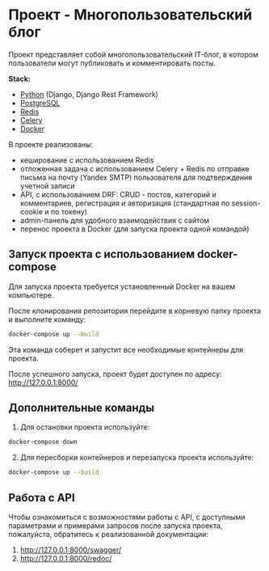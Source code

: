 # Проект - Многопользовательский блог
Проект представляет собой многопользовательский IT-блог, в котором пользователи могут публиковать и комментировать посты.

**Stack:**
+ [Python](https://www.python.org/downloads/) (Django, Django Rest Framework)
+ [PostgreSQL](https://www.postgresql.org/)
+ [Redis](https://redis.io/)
+ [Celery](https://docs.celeryq.dev/en/stable/index.html#)
+ [Docker](https://www.docker.com/get-started/)

В проекте реализованы:
+ кеширование с использованием Redis
+ отложенная задача с использованием Celery + Redis по отправке письма на почту (Yandex SMTP) пользователя для подтверждения учетной записи
+ API, с использованием DRF: CRUD - постов, категорий и комментариев, регистрация и авторизация (стандартная по session-cookie и по токену)
+ admin-панель для удобного взаимодействия с сайтом
+ перенос проекта в Docker (для запуска проекта одной командой)

## Запуск проекта с использованием docker-compose

Для запуска проекта требуется установленный Docker на вашем компьютере.

После клонирования репозитория перейдите в корневую папку проекта и выполните команду:

```bash
docker-compose up --build
```

Эта команда соберет и запустит все необходимые контейнеры для проекта.

После успешного запуска, проект будет доступен по адресу: http://127.0.0.1:8000/

## Дополнительные команды

1. Для остановки проекта используйте:

```bash
docker-compose down
```
2. Для пересборки контейнеров и перезапуска проекта используйте:

```bash
docker-compose up --build
```

## Работа с API

Чтобы ознакомиться с возможностями работы с API, c доступными параметрами и примерами запросов после запуска проекта,
пожалуйста, обратитесь к реализованной документации:
1. http://127.0.0.1:8000/swagger/
2. http://127.0.0.1:8000/redoc/
